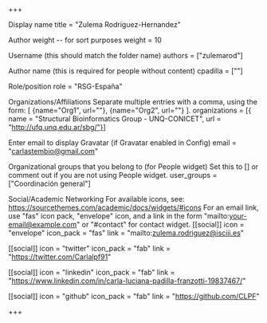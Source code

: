 +++

Display name
title = "Zulema Rodriguez-Hernandez"

Author weight -- for sort purposes
weight = 10

Username (this should match the folder name)
authors = ["zulemarod"]

Author name (this is required for people without content)
cpadilla = [""]

Role/position
role = "RSG-España"

Organizations/Affiliations
Separate multiple entries with a comma, using the form: [ {name="Org1", url=""}, {name="Org2", url=""} ].
organizations = [{ name = "Structural Bioinformatics Group - UNQ-CONICET", url = "http://ufq.unq.edu.ar/sbg/"}]

Enter email to display Gravatar (if Gravatar enabled in Config)
email = "carlastembio@gmail.com"

Organizational groups that you belong to (for People widget)
Set this to [] or comment out if you are not using People widget.
user_groups = ["Coordinación general"]

Social/Academic Networking
For available icons, see: https://sourcethemes.com/academic/docs/widgets/#icons
For an email link, use "fas" icon pack, "envelope" icon, and a link in the
form "mailto:your-email@example.com" or "#contact" for contact widget.
[[social]] icon = "envelope" icon_pack = "fas" link = "mailto:zulema.rodriguez@isciii.es"

[[social]] icon = "twitter" icon_pack = "fab" link = "https://twitter.com/Carlalpf91"

[[social]] icon = "linkedin" icon_pack = "fab" link = "https://www.linkedin.com/in/carla-luciana-padilla-franzotti-19837467/"

[[social]] icon = "github" icon_pack = "fab" link = "https://github.com/CLPF"

+++

